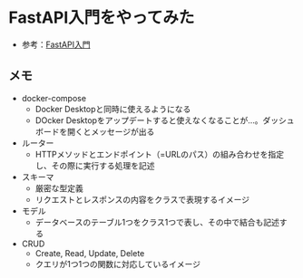 # FastAPI入門をやってみた

- 参考：[FastAPI入門](https://zenn.dev/sh0nk/books/537bb028709ab9)

## メモ

- docker-compose
    - Docker Desktopと同時に使えるようになる
    - DOcker Desktopをアップデートすると使えなくなることが…。ダッシュボードを開くとメッセージが出る
- ルーター
    - HTTPメソッドとエンドポイント（=URLのパス）の組み合わせを指定し、その際に実行する処理を記述
- スキーマ
    - 厳密な型定義
    - リクエストとレスポンスの内容をクラスで表現するイメージ
- モデル
    - データベースのテーブル1つをクラス1つで表し、その中で結合も記述する
- CRUD
    - Create, Read, Update, Delete
    - クエリが1つ1つの関数に対応しているイメージ
